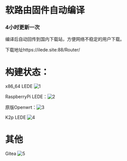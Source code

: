 # 软路由固件自动编译

### 4小时更新一次
编译后自动回传到国内下载站，方便网络不稳定的用户下载。

下载地址https://ilede.site:88/Router/

# 构建状态：
x86_64 LEDE ![1](https://img.shields.io/github/workflow/status/1orz/My-action/Build-and-Upload-Lean's-x86_64-LEDE)

RaspberryPi LEDE：![2](https://img.shields.io/github/workflow/status/1orz/My-action/Build-and-Upload-Lean's-RaspberryPi-LEDE)

原版Openwrt：![3](https://img.shields.io/github/workflow/status/1orz/My-action/Build-and-Upload-OpenWRT-x86_64)

K2p LEDE ![4](https://img.shields.io/github/workflow/status/1orz/My-action/Build-and-Upload-Lean's-K2p-LEDE)


# 其他
Gitea ![5](https://img.shields.io/github/workflow/status/1orz/My-action/Build-Gitea)
